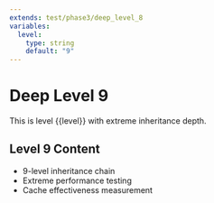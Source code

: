 ```yaml
---
extends: test/phase3/deep_level_8
variables:
  level:
    type: string
    default: "9"
---
```

# Deep Level 9

This is level {{level}} with extreme inheritance depth.

## Level 9 Content
- 9-level inheritance chain
- Extreme performance testing
- Cache effectiveness measurement